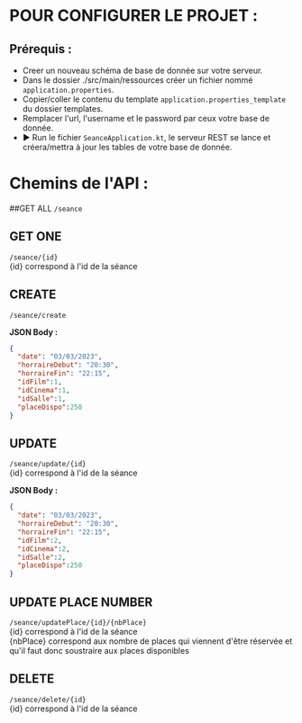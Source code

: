 # POUR CONFIGURER LE PROJET :

## Prérequis :
- Creer un nouveau schéma de base de donnée sur votre serveur.
- Dans le dossier ./src/main/ressources créer un fichier nommé `application.properties`.
- Copier/coller le contenu du template `application.properties_template` du dossier templates.
- Remplacer l'url, l'username et le password par ceux votre base de donnée.
- ▶️ Run le fichier `SeanceApplication.kt`, le serveur REST se lance et créera/mettra à jour les tables de votre base de donnée.

# Chemins de l'API : 
##GET ALL
`/seance`

## GET ONE
`/seance/{id}` <br>
{id} correspond à l'id de la séance

## CREATE
`/seance/create`

**JSON Body :**
```json
{
  "date": "03/03/2023",
  "horraireDebut": "20:30",
  "horraireFin": "22:15",
  "idFilm":1,
  "idCinema":1,
  "idSalle":1,
  "placeDispo":250
}
  ```

## UPDATE
`/seance/update/{id}` <br>
{id} correspond à l'id de la séance

**JSON Body :**
```json
{
  "date": "03/03/2023",
  "horraireDebut": "20:30",
  "horraireFin": "22:15",
  "idFilm":2,
  "idCinema":2,
  "idSalle":2,
  "placeDispo":250
}
  ```

## UPDATE PLACE NUMBER
`/seance/updatePlace/{id}/{nbPlace}` <br>
{id} correspond à l'id de la séance <br>
{nbPlace} correspond aux nombre de places qui viennent d'être réservée et qu'il faut donc soustraire aux places disponibles

## DELETE
`/seance/delete/{id}` <br>
{id} correspond à l'id de la séance <br>


